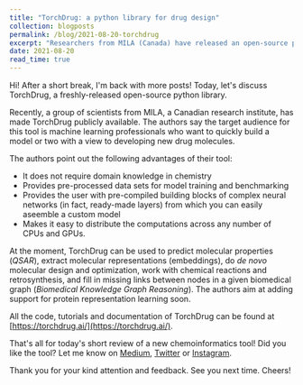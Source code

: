 ```yaml
---
title: "TorchDrug: a python library for drug design"
collection: blogposts
permalink: /blog/2021-08-20-torchdrug
excerpt: "Researchers from MILA (Canada) have released an open-source python library for rapid drug design prototyping using readily-available datasets and deep neural network models."
date: 2021-08-20
read_time: true
---
```


Hi! After a short break, I'm back with more posts! Today, let's discuss TorchDrug, a freshly-released open-source python library.

Recently, a group of scientists from MILA, a Canadian research institute, has made TorchDrug publicly available. The authors say the target audience for this tool is machine learning professionals who want to quickly build a model or two with a view to developing new drug molecules.

The authors point out the following advantages of their tool:

- It does not require domain knowledge in chemistry
- Provides pre-processed data sets for model training and benchmarking
- Provides the user with pre-compiled building blocks of complex neural networks (in fact, ready-made layers) from which you can easily aseemble a custom model
- Makes it easy to distribute the computations across any number of CPUs and GPUs.

At the moment, TorchDrug can be used to predict molecular properties (_QSAR_), extract molecular representations (embeddings), do _de novo_ molecular design and optimization, work with chemical reactions and retrosynthesis, and fill in missing links between nodes in a given biomedical graph (_Biomedical Knowledge Graph Reasoning_). The authors aim at adding support for protein representation learning soon.

All the code, tutorials and documentation of TorchDrug can be found at [https://torchdrug.ai/](https://torchdrug.ai/).
  

That's all for today's short review of a new chemoinformatics tool! Did you like the tool? Let me know on [Medium](https://medium.com/chemoinformatics), [Twitter](https://twitter.com/mdshev7) or [Instagram](https://www.instagram.com/chemoinfo/).

Thank you for your kind attention and feedback. See you next time. Cheers!